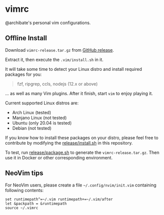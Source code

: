 # vimrc

@archibate's personal vim configurations.

## Offline Install

Download `vimrc-release.tar.gz` from [GitHub release](github.com/archibate/vimrc/releases).

Extract it, then execute the `.vim/install.sh` in it.

It will take some time to detect your Linux distro and install required packages for you:

> fzf, ripgrep, ccls, nodejs (12.x or above)

... as well as many Vim plugins. After it finish, start `vim` to enjoy playing it.

Current supported Linux distros are:

- Arch Linux (tested)
- Manjano Linux (not tested)
- Ubuntu (only 20.04 is tested)
- Debian (not tested)

If you know how to install these packages on your distro, please feel free to contribute by
modifying the [release/install.sh](release/install.sh) in this repository.

To test, run [release/package.sh](release/package.sh) to generate the `vimrc-release.tar.gz`.
Then use it in Docker or other corresponding environment.

## NeoVim tips

For NeoVim users, please create a file `~/.config/nvim/init.vim` containing following contents:

```vim
set runtimepath^=~/.vim runtimepath+=~/.vim/after
let &packpath = &runtimepath
source ~/.vimrc
```
